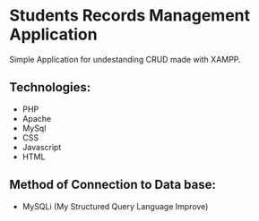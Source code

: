 # Students Records Management Application

Simple Application for undestanding CRUD made with XAMPP.

## Technologies:
- PHP
- Apache
- MySql
- CSS
- Javascript
- HTML

## Method of Connection to Data base:

- MySQLi (My Structured Query Language Improve)

  

